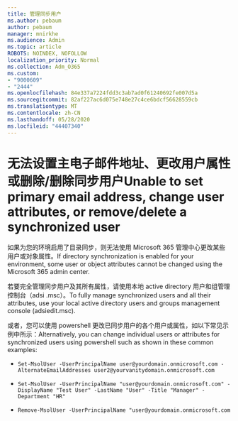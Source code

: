 ```yaml
---
title: 管理同步用户
ms.author: pebaum
author: pebaum
manager: mnirkhe
ms.audience: Admin
ms.topic: article
ROBOTS: NOINDEX, NOFOLLOW
localization_priority: Normal
ms.collection: Adm_O365
ms.custom:
- "9000609"
- "2444"
ms.openlocfilehash: 84e337a7224fdd3c3ab7ad0f61240692fe007d5a
ms.sourcegitcommit: 82af227ac6d075e748e27c4ce6bdcf56628559cb
ms.translationtype: MT
ms.contentlocale: zh-CN
ms.lasthandoff: 05/28/2020
ms.locfileid: "44407340"
---
```

# <a name="unable-to-set-primary-email-address-change-user-attributes-or-removedelete-a-synchronized-user"></a><span data-ttu-id="3dd21-102">无法设置主电子邮件地址、更改用户属性或删除/删除同步用户</span><span class="sxs-lookup"><span data-stu-id="3dd21-102">Unable to set primary email address, change user attributes, or remove/delete a synchronized user</span></span>

<span data-ttu-id="3dd21-103">如果为您的环境启用了目录同步，则无法使用 Microsoft 365 管理中心更改某些用户或对象属性。</span><span class="sxs-lookup"><span data-stu-id="3dd21-103">If directory synchronization is enabled for your environment, some user or object attributes cannot be changed using the Microsoft 365 admin center.</span></span>

<span data-ttu-id="3dd21-104">若要完全管理同步用户及其所有属性，请使用本地 active directory 用户和组管理控制台（adsi .msc）。</span><span class="sxs-lookup"><span data-stu-id="3dd21-104">To fully manage synchronized users and all their attributes, use your local active directory users and groups management console (adsiedit.msc).</span></span>  

<span data-ttu-id="3dd21-105">或者，您可以使用 powershell 更改已同步用户的各个用户或属性，如以下常见示例中所示：</span><span class="sxs-lookup"><span data-stu-id="3dd21-105">Alternatively, you can change individual users or attributes for synchronized users using powershell such as shown in these common examples:</span></span> 
- `Set-MsolUser -UserPrincipalName user@yourdomain.onmicrosoft.com -AlternateEmailAddresses user2@yourvanitydomain.onmicrosoft.com`

- `Set-MsolUser -UserPrincipalName "user@yourdomain.onmicrosoft.com" -DisplayName "Test User" -LastName "User" -Title "Manager" -Department "HR"`

- `Remove-MsolUser -UserPrincipalName "user@yourdomain.onmicrosoft.com`
